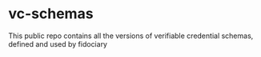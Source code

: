 # vc-schemas
This public repo contains all the versions of verifiable credential schemas, defined and used by fidociary
